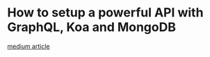 # How to setup a powerful API with GraphQL, Koa and MongoDB

[medium article](https://medium.com/@wesharehoodies/how-to-setup-a-powerful-api-with-graphql-koa-and-mongodb-339cfae832a1)
